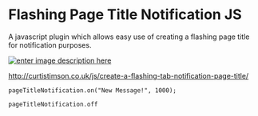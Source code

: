 # Flashing Page Title Notification JS

A javascript plugin which allows easy use of creating a flashing page title for notification purposes.

[![enter image description here][1]][1]


  [1]: http://i.stack.imgur.com/e2O3j.gif

http://curtistimson.co.uk/js/create-a-flashing-tab-notification-page-title/

`pageTitleNotification.on("New Message!", 1000);`

`pageTitleNotification.off`
